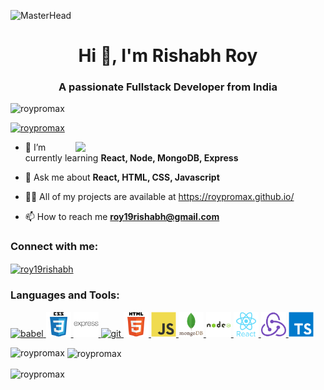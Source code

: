 ![MasterHead](https://geekflare.com/wp-content/uploads/2022/10/Learn-Coding-in-a-Fun-Way-on-These-7-Platforms.jpeg)


<h1 align="center">Hi 👋, I'm Rishabh Roy</h1>
<h3 align="center">A passionate Fullstack Developer from India</h3>

<p align="left"> <img src="https://komarev.com/ghpvc/?username=roypromax&label=Profile%20views&color=0e75b6&style=flat-square" alt="roypromax" /> </p>

<p align="left"> <a href="https://github.com/ryo-ma/github-profile-trophy"><img src="https://github-profile-trophy.vercel.app/?username=roypromax" alt="roypromax" /></a> </p>

<img align="right" width="400px" src="https://user-images.githubusercontent.com/56001279/169039511-a3887a25-f6aa-449c-a269-82372aaa8618.gif"/>


- 🌱 I’m currently learning **React, Node, MongoDB, Express**

- 💬 Ask me about **React, HTML, CSS, Javascript**

- 👨‍💻 All of my projects are available at <a href="https://roypromax.github.io/">https://roypromax.github.io/</a>

- 📫 How to reach me **roy19rishabh@gmail.com**

<h3 align="left">Connect with me:</h3>
<p align="left">
<a href="https://linkedin.com/in/roy19rishabh" target="blank"><img align="center" src="https://raw.githubusercontent.com/rahuldkjain/github-profile-readme-generator/master/src/images/icons/Social/linked-in-alt.svg" alt="roy19rishabh" height="30" width="40" /></a>
</p>

<h3 align="left">Languages and Tools:</h3>
<p align="left"> <a href="https://babeljs.io/" target="_blank" rel="noreferrer"> <img src="https://www.vectorlogo.zone/logos/babeljs/babeljs-icon.svg" alt="babel" width="40" height="40"/> </a> <a href="https://www.w3schools.com/css/" target="_blank" rel="noreferrer"> <img src="https://raw.githubusercontent.com/devicons/devicon/master/icons/css3/css3-original-wordmark.svg" alt="css3" width="40" height="40"/> </a> <a href="https://expressjs.com" target="_blank" rel="noreferrer"> <img src="https://raw.githubusercontent.com/devicons/devicon/master/icons/express/express-original-wordmark.svg" alt="express" width="40" height="40"/> </a> <a href="https://git-scm.com/" target="_blank" rel="noreferrer"> <img src="https://www.vectorlogo.zone/logos/git-scm/git-scm-icon.svg" alt="git" width="40" height="40"/> </a> <a href="https://www.w3.org/html/" target="_blank" rel="noreferrer"> <img src="https://raw.githubusercontent.com/devicons/devicon/master/icons/html5/html5-original-wordmark.svg" alt="html5" width="40" height="40"/> </a> <a href="https://developer.mozilla.org/en-US/docs/Web/JavaScript" target="_blank" rel="noreferrer"> <img src="https://raw.githubusercontent.com/devicons/devicon/master/icons/javascript/javascript-original.svg" alt="javascript" width="40" height="40"/> </a> <a href="https://www.mongodb.com/" target="_blank" rel="noreferrer"> <img src="https://raw.githubusercontent.com/devicons/devicon/master/icons/mongodb/mongodb-original-wordmark.svg" alt="mongodb" width="40" height="40"/> </a> <a href="https://nodejs.org" target="_blank" rel="noreferrer"> <img src="https://raw.githubusercontent.com/devicons/devicon/master/icons/nodejs/nodejs-original-wordmark.svg" alt="nodejs" width="40" height="40"/> </a> <a href="https://reactjs.org/" target="_blank" rel="noreferrer"> <img src="https://raw.githubusercontent.com/devicons/devicon/master/icons/react/react-original-wordmark.svg" alt="react" width="40" height="40"/> </a> <a href="https://redux.js.org" target="_blank" rel="noreferrer"> <img src="https://raw.githubusercontent.com/devicons/devicon/master/icons/redux/redux-original.svg" alt="redux" width="40" height="40"/> </a> <a href="https://www.typescriptlang.org/" target="_blank" rel="noreferrer"> <img src="https://raw.githubusercontent.com/devicons/devicon/master/icons/typescript/typescript-original.svg" alt="typescript" width="40" height="40"/> </a> </p>

<p><img align="left" src="https://github-readme-stats.vercel.app/api/top-langs?username=roypromax&show_icons=true&locale=en&layout=compact" alt="roypromax" /></p>

<p>&nbsp;<img align="center" src="https://github-readme-stats.vercel.app/api?username=roypromax&show_icons=true&locale=en" alt="roypromax" /></p>

<p><img align="center" src="https://github-readme-streak-stats.herokuapp.com/?user=roypromax&" alt="roypromax" /></p>
